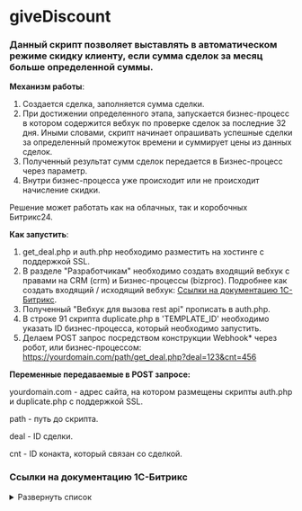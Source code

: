 # giveDiscount

### Данный скрипт позволяет выставлять в автоматическом режиме скидку клиенту, если сумма сделок за месяц больше определенной суммы.

**Механизм работы**:
1. Создается сделка, заполняется сумма сделки.
2. При достижении определенного этапа, запускается бизнес-процесс в котором содержится вебхук по проверке сделок за последние 32 дня. Иными словами, скрипт начинает опрашивать успешные сделки за определенный промежуток времени и суммирует цены из данных сделок. 
3. Полученный результат сумм сделок передается в Бизнес-процесс через параметр. 
4. Внутри бизнес-процесса уже происходит или не происходит начисление скидки.

Решение может работать как на облачных, так и коробочных Битрикс24. 

**Как запустить**:
1. get_deal.php и auth.php необходимо разместить на хостинге с поддержкой SSL.
2. В разделе "Разработчикам" необходимо создать входящий вебхук с правами на CRM (crm) и Бизнес-процессы (bizproc). Подробнее как создать входящий / исходящий вебхук: [Ссылки на документацию 1С-Битрикс](https://github.com/thnik911/duplicate/blob/main/README.md#%D1%81%D1%81%D1%8B%D0%BB%D0%BA%D0%B8-%D0%BD%D0%B0-%D0%B4%D0%BE%D0%BA%D1%83%D0%BC%D0%B5%D0%BD%D1%82%D0%B0%D1%86%D0%B8%D1%8E-1%D1%81-%D0%B1%D0%B8%D1%82%D1%80%D0%B8%D0%BA%D1%81).
3. Полученный "Вебхук для вызова rest api" прописать в auth.php.
4. В строке 91 скрипта duplicate.php в 'TEMPLATE_ID' необходимо указать ID бизнес-процесса, который необходимо запустить.
5. Делаем POST запрос посредством конструкции Webhook* через робот, или бизнес-процессом: https://yourdomain.com/path/get_deal.php?deal=123&cnt=456

**Переменные передаваемые в POST запросе:**

yourdomain.com - адрес сайта, на котором размещены скрипты auth.php и duplicate.php с поддержкой SSL.

path - путь до скрипта.

deal - ID сделки.

cnt - ID конакта, который связан со сделкой.

### Ссылки на документацию 1С-Битрикс 

<details><summary>Развернуть список</summary>

1. Действие Webhook внутри Бизнес-процесса / робота https://dev.1c-bitrix.ru/learning/course/index.php?COURSE_ID=57&LESSON_ID=8551
2. Как создать Webhook https://dev.1c-bitrix.ru/learning/course/index.php?COURSE_ID=99&LESSON_ID=8581&LESSON_PATH=8771.8583.8581

</details>


